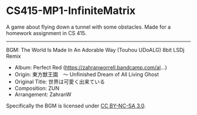 # CS415-MP1-InfiniteMatrix
 A game about flying down a tunnel with some obstacles. Made for a homework assignment in CS 415.

---

BGM: The World Is Made In An Adorable Way (Touhou UDoALG) 8bit LSDj Remix
- Album: Perfect Red (https://zahranworrell.bandcamp.com/al...)
- Origin: 東方獣王園　〜 Unfinished Dream of All Living Ghost
- Original Title: 世界は可愛く出来ている
- Composition: ZUN
- Arrangement: ZahranW

Specifically the BGM is licensed under [CC BY-NC-SA 3.0](https://creativecommons.org/licenses/by-nc-sa/3.0/).

